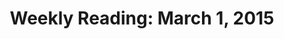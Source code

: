 ---
layout: reading_list
title: "Weekly Reading: March 1, 2015"
excerpt: "This week’s reading includes an environmental history of Narragansett Bay and Peter Thiel’s notes on building a startup."
type: reading_list
---
